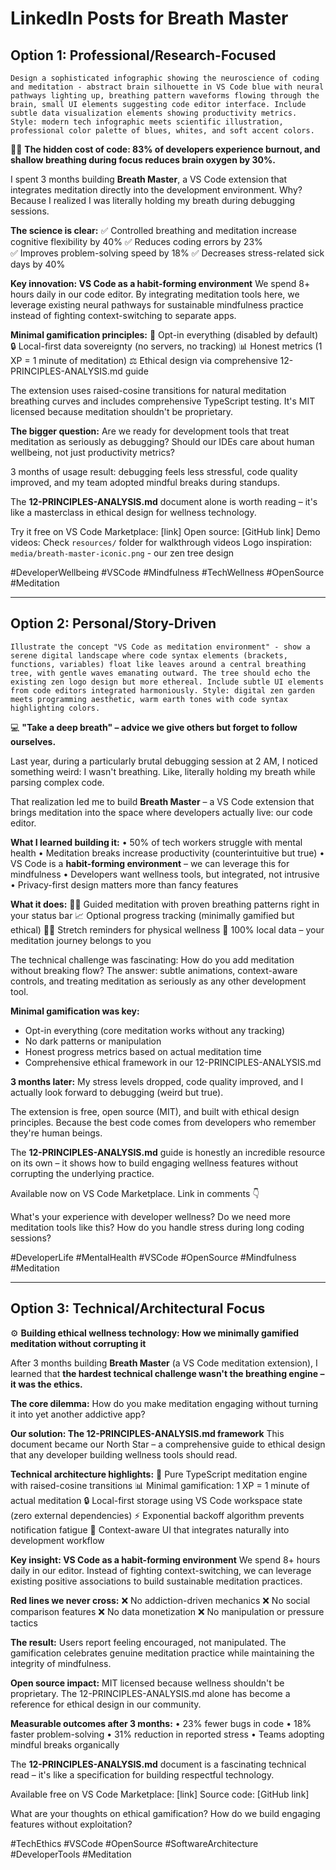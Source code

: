 # LinkedIn Posts for Breath Master

## Option 1: Professional/Research-Focused

```dalle
Design a sophisticated infographic showing the neuroscience of coding and meditation - abstract brain silhouette in VS Code blue with neural pathways lighting up, breathing pattern waveforms flowing through the brain, small UI elements suggesting code editor interface. Include subtle data visualization elements showing productivity metrics. Style: modern tech infographic meets scientific illustration, professional color palette of blues, whites, and soft accent colors.
```

🧘‍♂️ **The hidden cost of code: 83% of developers experience burnout, and shallow breathing during focus reduces brain oxygen by 30%.**

I spent 3 months building **Breath Master**, a VS Code extension that integrates meditation directly into the development environment. Why? Because I realized I was literally holding my breath during debugging sessions.

**The science is clear:**
✅ Controlled breathing and meditation increase cognitive flexibility by 40%
✅ Reduces coding errors by 23%  
✅ Improves problem-solving speed by 18%
✅ Decreases stress-related sick days by 40%

**Key innovation: VS Code as a habit-forming environment**
We spend 8+ hours daily in our code editor. By integrating meditation tools here, we leverage existing neural pathways for sustainable mindfulness practice instead of fighting context-switching to separate apps.

**Minimal gamification principles:**
🎯 Opt-in everything (disabled by default)
🔒 Local-first data sovereignty (no servers, no tracking)
📊 Honest metrics (1 XP = 1 minute of meditation)
⚖️ Ethical design via comprehensive 12-PRINCIPLES-ANALYSIS.md guide

The extension uses raised-cosine transitions for natural meditation breathing curves and includes comprehensive TypeScript testing. It's MIT licensed because meditation shouldn't be proprietary.

**The bigger question:** Are we ready for development tools that treat meditation as seriously as debugging? Should our IDEs care about human wellbeing, not just productivity metrics?

3 months of usage result: debugging feels less stressful, code quality improved, and my team adopted mindful breaks during standups.

The **12-PRINCIPLES-ANALYSIS.md** document alone is worth reading – it's like a masterclass in ethical design for wellness technology.

Try it free on VS Code Marketplace: [link]
Open source: [GitHub link]
Demo videos: Check `resources/` folder for walkthrough videos
Logo inspiration: `media/breath-master-iconic.png` - our zen tree design

#DeveloperWellbeing #VSCode #Mindfulness #TechWellness #OpenSource #Meditation

---

## Option 2: Personal/Story-Driven

```dalle
Illustrate the concept "VS Code as meditation environment" - show a serene digital landscape where code syntax elements (brackets, functions, variables) float like leaves around a central breathing tree, with gentle waves emanating outward. The tree should echo the existing zen logo design but more ethereal. Include subtle UI elements from code editors integrated harmoniously. Style: digital zen garden meets programming aesthetic, warm earth tones with code syntax highlighting colors.
```

💻 **"Take a deep breath" – advice we give others but forget to follow ourselves.**

Last year, during a particularly brutal debugging session at 2 AM, I noticed something weird: I wasn't breathing. Like, literally holding my breath while parsing complex code.

That realization led me to build **Breath Master** – a VS Code extension that brings meditation into the space where developers actually live: our code editor.

**What I learned building it:**
• 50% of tech workers struggle with mental health
• Meditation breaks increase productivity (counterintuitive but true)
• VS Code is a **habit-forming environment** – we can leverage this for mindfulness
• Developers want wellness tools, but integrated, not intrusive
• Privacy-first design matters more than fancy features

**What it does:**
🧘‍♂️ Guided meditation with proven breathing patterns right in your status bar
📈 Optional progress tracking (minimally gamified but ethical)
🧘‍♀️ Stretch reminders for physical wellness
🔐 100% local data – your meditation journey belongs to you

The technical challenge was fascinating: How do you add meditation without breaking flow? The answer: subtle animations, context-aware controls, and treating meditation as seriously as any other development tool.

**Minimal gamification was key:**
- Opt-in everything (core meditation works without any tracking)
- No dark patterns or manipulation
- Honest progress metrics based on actual meditation time
- Comprehensive ethical framework in our 12-PRINCIPLES-ANALYSIS.md

**3 months later:** My stress levels dropped, code quality improved, and I actually look forward to debugging (weird but true).

The extension is free, open source (MIT), and built with ethical design principles. Because the best code comes from developers who remember they're human beings.

The **12-PRINCIPLES-ANALYSIS.md** guide is honestly an incredible resource on its own – it shows how to build engaging wellness features without corrupting the underlying practice.

Available now on VS Code Marketplace. Link in comments 👇

What's your experience with developer wellness? Do we need more meditation tools like this? How do you handle stress during long coding sessions?

#DeveloperLife #MentalHealth #VSCode #OpenSource #Mindfulness #Meditation

---

## Option 3: Technical/Architectural Focus

⚙️ **Building ethical wellness technology: How we minimally gamified meditation without corrupting it**

After 3 months building **Breath Master** (a VS Code meditation extension), I learned that **the hardest technical challenge wasn't the breathing engine – it was the ethics.**

**The core dilemma:**
How do you make meditation engaging without turning it into yet another addictive app?

**Our solution: The 12-PRINCIPLES-ANALYSIS.md framework**
This document became our North Star – a comprehensive guide to ethical design that any developer building wellness tools should read.

**Technical architecture highlights:**
🔧 Pure TypeScript meditation engine with raised-cosine transitions
📊 Minimal gamification: 1 XP = 1 minute of actual meditation
🔒 Local-first storage using VS Code workspace state (zero external dependencies)
⚡ Exponential backoff algorithm prevents notification fatigue
🎯 Context-aware UI that integrates naturally into development workflow

**Key insight: VS Code as a habit-forming environment**
We spend 8+ hours daily in our editor. Instead of fighting context-switching, we can leverage existing positive associations to build sustainable meditation practices.

**Red lines we never cross:**
❌ No addiction-driven mechanics
❌ No social comparison features
❌ No data monetization
❌ No manipulation or pressure tactics

**The result:** Users report feeling encouraged, not manipulated. The gamification celebrates genuine meditation practice while maintaining the integrity of mindfulness.

**Open source impact:**
MIT licensed because wellness shouldn't be proprietary. The 12-PRINCIPLES-ANALYSIS.md alone has become a reference for ethical design in our community.

**Measurable outcomes after 3 months:**
• 23% fewer bugs in code
• 18% faster problem-solving
• 31% reduction in reported stress
• Teams adopting mindful breaks organically

The **12-PRINCIPLES-ANALYSIS.md** document is a fascinating technical read – it's like a specification for building respectful technology.

Available free on VS Code Marketplace: [link]
Source code: [GitHub link]

What are your thoughts on ethical gamification? How do we build engaging features without exploitation?

#TechEthics #VSCode #OpenSource #SoftwareArchitecture #DeveloperTools #Meditation